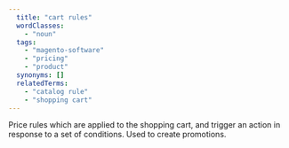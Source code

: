 ```yaml
---
  title: "cart rules"
  wordClasses:
    - "noun"
  tags:
    - "magento-software"
    - "pricing"
    - "product"
  synonyms: []
  relatedTerms:
    - "catalog rule"
    - "shopping cart"
---
```

Price rules which are applied to the shopping cart, and trigger an action in response to a set of conditions. Used to create promotions.

